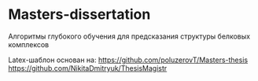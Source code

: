# Masters-dissertation
Алгоритмы глубокого обучения для предсказания структуры белковых комплексов 

Latex-шаблон основан на:
https://github.com/poluzerovT/Masters-thesis
https://github.com/NikitaDmitryuk/ThesisMagistr